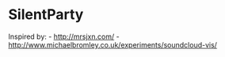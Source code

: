 # SilentParty
Inspired by:
    - http://mrsjxn.com/
    - http://www.michaelbromley.co.uk/experiments/soundcloud-vis/